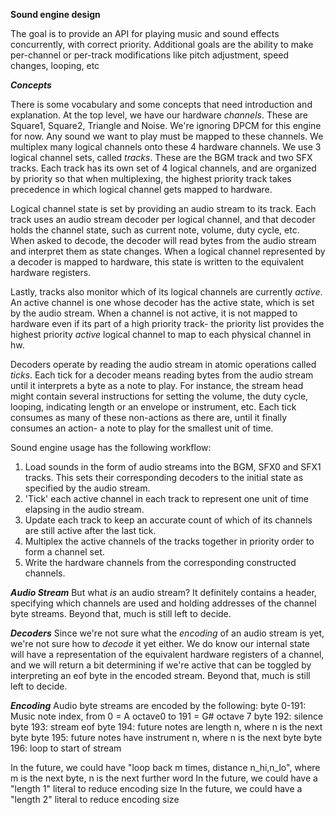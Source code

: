 **Sound engine design**

The goal is to provide an API for playing music and sound effects concurrently, with correct priority.
Additional goals are the ability to make per-channel or per-track modifications like pitch adjustment,
speed changes, looping, etc

***Concepts***

There is some vocabulary and some concepts that need introduction and explanation.
At the top level, we have our hardware _channels_. These are Square1, Square2, Triangle and Noise.
We're ignoring DPCM for this engine for now. Any sound we want to play must be mapped to these channels.
We multiplex many logical channels onto these 4 hardware channels.
We use 3 logical channel sets, called _tracks_. These are the BGM track and two SFX tracks.
Each track has its own set of 4 logical channels, and are organized by priority so that when multiplexing,
the highest priority track takes precedence in which logical channel gets mapped to hardware.

Logical channel state is set by providing an audio stream to its track. Each track uses an audio stream decoder
per logical channel, and that decoder holds the channel state, such as current note, volume, duty cycle, etc.
When asked to decode, the decoder will read bytes from the audio stream and interpret them as state changes.
When a logical channel represented by a decoder is mapped to hardware, this state is written to the equivalent hardware
registers.

Lastly, tracks also monitor which of its logical channels are currently _active_. An active channel is one whose
decoder has the active state, which is set by the audio stream. When a channel is not active, it is not mapped to hardware
even if its part of a high priority track- the priority list provides the highest priority _active_ logical channel to map to each
physical channel in hw.

Decoders operate by reading the audio stream in atomic operations called _ticks_. Each tick for a decoder means reading bytes from
the audio stream until it interprets a byte as a note to play. For instance, the stream head might contain several instructions for
setting the volume, the duty cycle, looping, indicating length or an envelope or instrument, etc. Each tick consumes as many of these
non-actions as there are, until it finally consumes an action- a note to play for the smallest unit of time.

Sound engine usage has the following workflow:

1.  Load sounds in the form of audio streams into the BGM, SFX0 and SFX1 tracks.
    This sets their corresponding decoders to the initial state as specified by the audio stream.
2.  'Tick' each active channel in each track to represent one unit of time elapsing in the audio stream.
3.  Update each track to keep an accurate count of which of its channels are still active after the last tick.
4.  Multiplex the active channels of the tracks together in priority order to form a channel set.
5.  Write the hardware channels from the corresponding constructed channels.

***Audio Stream***
But what _is_ an audio stream? It definitely contains a header, specifying which channels are used and holding addresses of the channel byte streams.
Beyond that, much is still left to decide.

***Decoders***
Since we're not sure what the _encoding_ of an audio stream is yet, we're not sure how to _decode_ it yet either. We do know our internal state will
have a representation of the equivalent hardware registers of a channel, and we will return a bit determining if we're active that can be toggled
by interpreting an eof byte in the encoded stream. Beyond that, much is still left to decide.

***Encoding***
Audio byte streams are encoded by the following:
byte 0-191: Music note index, from 0 = A octave0 to 191 = G# octave 7
byte 192: silence
byte 193: stream eof
byte 194: future notes are length n, where n is the next byte
byte 195: future notes have instrument n, where n is the next byte
byte 196: loop to start of stream

In the future, we could have "loop back m times, distance n_hi,n_lo", where m is the next byte, n is the next further word
In the future, we could have a "length 1" literal to reduce encoding size
In the future, we could have a "length 2" literal to reduce encoding size
